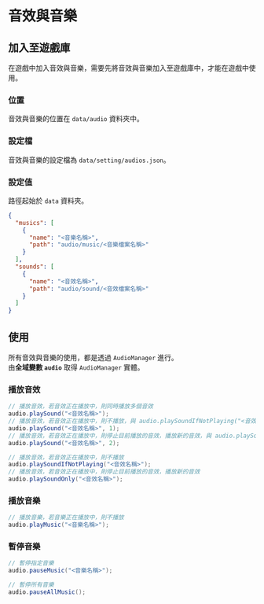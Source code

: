 # 音效與音樂

## 加入至遊戲庫

在遊戲中加入音效與音樂，需要先將音效與音樂加入至遊戲庫中，才能在遊戲中使用。

### 位置

音效與音樂的位置在 `data/audio` 資料夾中。

### 設定檔

音效與音樂的設定檔為 `data/setting/audios.json`。

### 設定值

路徑起始於 `data` 資料夾。

```json
{
  "musics": [
    {
      "name": "<音樂名稱>",
      "path": "audio/music/<音樂檔案名稱>"
    }
  ],
  "sounds": [
    {
      "name": "<音效名稱>",
      "path": "audio/sound/<音效檔案名稱>"
    }
  ]
}
```

## 使用

所有音效與音樂的使用，都是透過 `AudioManager` 進行。  
由**全域變數 `audio`** 取得 `AudioManager` 實體。

### 播放音效

```java
// 播放音效，若音效正在播放中，則同時播放多個音效
audio.playSound("<音效名稱>");
// 播放音效，若音效正在播放中，則不播放，與 audio.playSoundIfNotPlaying("<音效名稱>") 相同
audio.playSound("<音效名稱>", 1);
// 播放音效，若音效正在播放中，則停止目前播放的音效，播放新的音效，與 audio.playSoundOnly("<音效名稱>") 相同
audio.playSound("<音效名稱>", 2);

// 播放音效，若音效正在播放中，則不播放
audio.playSoundIfNotPlaying("<音效名稱>");
// 播放音效，若音效正在播放中，則停止目前播放的音效，播放新的音效
audio.playSoundOnly("<音效名稱>");
```

### 播放音樂

```java
// 播放音樂，若音樂正在播放中，則不播放
audio.playMusic("<音樂名稱>");
```

### 暫停音樂

```java
// 暫停指定音樂
audio.pauseMusic("<音樂名稱>");

// 暫停所有音樂
audio.pauseAllMusic();
```
